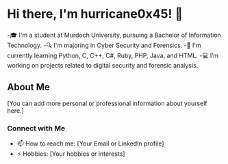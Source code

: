 # Hi there, I'm hurricane0x45! 👋

###
-🎓 I'm a student at Murdoch University, pursuing a Bachelor of Information Technology.
-🔍 I'm majoring in Cyber Security and Forensics.
-🌱 I'm currently learning Python, C, C++, C#, Ruby, PHP, Java, and HTML.
-💻 I’m working on projects related to digital security and forensic analysis.

## About Me
[You can add more personal or professional information about yourself here.]

### Connect with Me
- 📫 How to reach me: [Your Email or LinkedIn profile]
- ⚡ Hobbies: [Your hobbies or interests]
